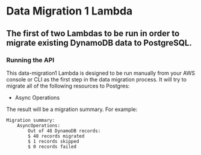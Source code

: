 # Data Migration 1 Lambda

## The first of two Lambdas to be run in order to migrate existing DynamoDB data to PostgreSQL.

### Running the API
This data-migration1 Lambda is designed to be run manually from your AWS console or CLI as the first step in the data migration process. It will try to migrate all of the following resources to Postgres:

- Async Operations

The result will be a migration summary. For example:

```
Migration summary:
    AsyncOperations:
        Out of 48 DynamoDB records:
        $ 48 records migrated
        $ 1 records skipped
        $ 0 records failed
```
